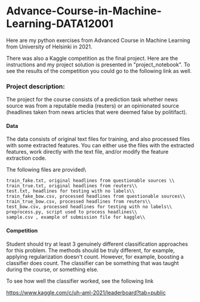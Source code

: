 # Advance-Course-in-Machine-Learning-DATA12001

Here are my python exercises from Advanced Course in Machine Learning from University of Helsinki in 2021.

There was also a Kaggle competition as the final project. Here are the instructions and my project solution is presented in "project_notebook". To see the results of the competition you could go to the following link as well.

### Project description:

The project for the course consists of a prediction task whether news source was from a reputable media (reuters) or an opinionated source (headlines taken from news articles that were deemed false by politifact).

#### Data

The data consists of original text files for training, and also processed files with some extracted features. You can either use the files with the extracted features, work directly with the text file, and/or modify the feature extraction code.

The following files are provided\\

    train_fake.txt, original headlines from questionable sources \\
    train_true.txt, original headlines from reuters\\
    test.txt, headlines for testing with no labels\\
    train_fake_bow.csv, processed headlines from questionable sources\\
    train_true_bow.csv, processed headlines from reuters\\
    test_bow.csv, processed headlines for testing with no labels\\
    preprocess.py, script used to process headlines\\
    sample.csv , example of submission file for kaggle\\

#### Competition

Student should try at least 3 genuinely different classification approaches for this problem. The methods should be truly different, for example, applying regularization doesn't count. However, for example, boosting a classifier does count. The classifier can be something that was taught during the course, or something else.

To see how well the classifier worked, see the following link

https://www.kaggle.com/c/uh-aml-2021/leaderboard?tab=public

